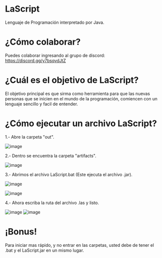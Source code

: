 # LaScript
Lenguaje de Programación interpretado por Java.

# ¿Cómo colaborar?
Puedes colaborar ingresando al grupo de discord: https://discord.gg/y7bsqvdJtZ

# ¿Cuál es el objetivo de LaScript?
El objetivo principal es que sirma como herramienta para que las nuevas personas que se inicien en el mundo de la programación,
comiencen con un lenguaje sencillo y facil de entender.

# ¿Cómo ejecutar un archivo LaScript?

1.- Abre la carpeta "out".

![image](https://user-images.githubusercontent.com/75335038/155569276-1bd517b5-1b86-4317-bb11-acc2947b9097.png)


2.- Dentro se encuentra la carpeta "artifacts".

![image](https://user-images.githubusercontent.com/75335038/155569383-25037f17-047f-4ba1-a3c4-da8f5fce2e75.png)


3.- Abrimos el archivo LaScript.bat (Este ejecuta el archivo .jar).

![image](https://user-images.githubusercontent.com/75335038/155569430-763c6dd8-ca87-465f-bc1e-ab6500074e43.png)

![image](https://user-images.githubusercontent.com/75335038/155569492-b50c5af4-edbf-41f5-947f-936f673681fc.png)


4.- Ahora escriba la ruta del archivo .las y listo.

![image](https://user-images.githubusercontent.com/75335038/155569633-88816658-38d4-4bfc-8e26-adcedeffb542.png)
![image](https://user-images.githubusercontent.com/75335038/155569939-a5f32d13-8732-4aaa-afaa-2b387436947e.png)

# ¡Bonus!

Para iniciar mas rápido, y no entrar en las carpetas, usted debe de tener el .bat y el LaScript.jar en un mismo lugar.
